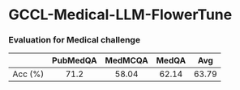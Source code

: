 # GCCL-Medical-LLM-FlowerTune

### Evaluation for Medical challenge

|        | PubMedQA | MedMCQA | MedQA |  Avg  |
| :-----: | :------: | :-----: | :---: | :---: |
| Acc (%) |   71.2   |  58.04  | 62.14 | 63.79 |
